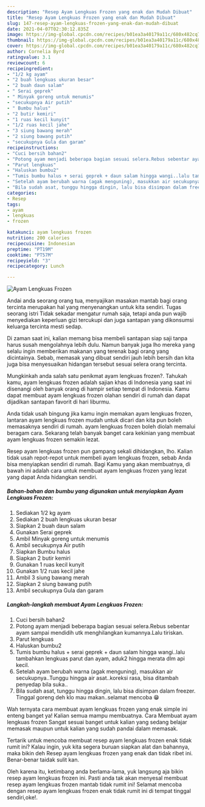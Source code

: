```yaml
---
description: "Resep Ayam Lengkuas Frozen yang enak dan Mudah Dibuat"
title: "Resep Ayam Lengkuas Frozen yang enak dan Mudah Dibuat"
slug: 147-resep-ayam-lengkuas-frozen-yang-enak-dan-mudah-dibuat
date: 2021-04-07T02:30:12.835Z
image: https://img-global.cpcdn.com/recipes/b01ea3a40179a11c/680x482cq70/ayam-lengkuas-frozen-foto-resep-utama.jpg
thumbnail: https://img-global.cpcdn.com/recipes/b01ea3a40179a11c/680x482cq70/ayam-lengkuas-frozen-foto-resep-utama.jpg
cover: https://img-global.cpcdn.com/recipes/b01ea3a40179a11c/680x482cq70/ayam-lengkuas-frozen-foto-resep-utama.jpg
author: Cornelia Byrd
ratingvalue: 3.1
reviewcount: 6
recipeingredient:
- "1/2 kg ayam"
- "2 buah lengkuas ukuran besar"
- "2 buah daun salam"
- " Serai geprek"
- " Minyak goreng untuk menumis"
- "secukupnya Air putih"
- " Bumbu halus"
- "2 butir kemiri"
- "1 ruas kecil kunyit"
- "1/2 ruas kecil jahe"
- "3 siung bawang merah"
- "2 siung bawang putih"
- "secukupnya Gula dan garam"
recipeinstructions:
- "Cuci bersih bahan2"
- "Potong ayam menjadi beberapa bagian sesuai selera.Rebus sebentar ayam sampai mendidih utk menghilangkan kumannya.Lalu tiriskan."
- "Parut lengkuas"
- "Haluskan bumbu2"
- "Tumis bumbu halus + serai geprek + daun salam hingga wangi..lalu tambahkan lengkuas parut dan ayam, aduk2 hingga merata dlm api kecil."
- "Setelah ayam berubah warna (agak menguning), masukkan air secukupnya..Tunggu hingga air asat..koreksi rasa, bisa ditambah penyedap bila suka.."
- "Bila sudah asat, tunggu hingga dingin, lalu bisa disimpan dalam freezer. Tinggal goreng deh klo mau makan..selamat mencoba 😁"
categories:
- Resep
tags:
- ayam
- lengkuas
- frozen

katakunci: ayam lengkuas frozen 
nutrition: 200 calories
recipecuisine: Indonesian
preptime: "PT19M"
cooktime: "PT57M"
recipeyield: "3"
recipecategory: Lunch

---
```



![Ayam Lengkuas Frozen](https://img-global.cpcdn.com/recipes/b01ea3a40179a11c/680x482cq70/ayam-lengkuas-frozen-foto-resep-utama.jpg)

Andai anda seorang orang tua, menyajikan masakan mantab bagi orang tercinta merupakan hal yang menyenangkan untuk kita sendiri. Tugas seorang istri Tidak sekadar mengatur rumah saja, tetapi anda pun wajib menyediakan keperluan gizi tercukupi dan juga santapan yang dikonsumsi keluarga tercinta mesti sedap.

Di zaman  saat ini, kalian memang bisa membeli santapan siap saji tanpa harus susah mengolahnya lebih dulu. Namun banyak juga lho mereka yang selalu ingin memberikan makanan yang terenak bagi orang yang dicintainya. Sebab, memasak yang dibuat sendiri jauh lebih bersih dan kita juga bisa menyesuaikan hidangan tersebut sesuai selera orang tercinta. 



Mungkinkah anda salah satu penikmat ayam lengkuas frozen?. Tahukah kamu, ayam lengkuas frozen adalah sajian khas di Indonesia yang saat ini disenangi oleh banyak orang di hampir setiap tempat di Indonesia. Kamu dapat membuat ayam lengkuas frozen olahan sendiri di rumah dan dapat dijadikan santapan favorit di hari liburmu.

Anda tidak usah bingung jika kamu ingin memakan ayam lengkuas frozen, lantaran ayam lengkuas frozen mudah untuk dicari dan kita pun boleh memasaknya sendiri di rumah. ayam lengkuas frozen boleh diolah memalui beragam cara. Sekarang telah banyak banget cara kekinian yang membuat ayam lengkuas frozen semakin lezat.

Resep ayam lengkuas frozen pun gampang sekali dihidangkan, lho. Kalian tidak usah repot-repot untuk membeli ayam lengkuas frozen, sebab Anda bisa menyiapkan sendiri di rumah. Bagi Kamu yang akan membuatnya, di bawah ini adalah cara untuk membuat ayam lengkuas frozen yang lezat yang dapat Anda hidangkan sendiri.

<!--inarticleads1-->

##### Bahan-bahan dan bumbu yang digunakan untuk menyiapkan Ayam Lengkuas Frozen:

1. Sediakan 1/2 kg ayam
1. Sediakan 2 buah lengkuas ukuran besar
1. Siapkan 2 buah daun salam
1. Gunakan  Serai geprek
1. Ambil  Minyak goreng untuk menumis
1. Ambil secukupnya Air putih
1. Siapkan  Bumbu halus
1. Siapkan 2 butir kemiri
1. Gunakan 1 ruas kecil kunyit
1. Gunakan 1/2 ruas kecil jahe
1. Ambil 3 siung bawang merah
1. Siapkan 2 siung bawang putih
1. Ambil secukupnya Gula dan garam




<!--inarticleads2-->

##### Langkah-langkah membuat Ayam Lengkuas Frozen:

1. Cuci bersih bahan2
1. Potong ayam menjadi beberapa bagian sesuai selera.Rebus sebentar ayam sampai mendidih utk menghilangkan kumannya.Lalu tiriskan.
1. Parut lengkuas
1. Haluskan bumbu2
1. Tumis bumbu halus + serai geprek + daun salam hingga wangi..lalu tambahkan lengkuas parut dan ayam, aduk2 hingga merata dlm api kecil.
1. Setelah ayam berubah warna (agak menguning), masukkan air secukupnya..Tunggu hingga air asat..koreksi rasa, bisa ditambah penyedap bila suka..
1. Bila sudah asat, tunggu hingga dingin, lalu bisa disimpan dalam freezer. Tinggal goreng deh klo mau makan..selamat mencoba 😁




Wah ternyata cara membuat ayam lengkuas frozen yang enak simple ini enteng banget ya! Kalian semua mampu membuatnya. Cara Membuat ayam lengkuas frozen Sangat sesuai banget untuk kalian yang sedang belajar memasak maupun untuk kalian yang sudah pandai dalam memasak.

Tertarik untuk mencoba membuat resep ayam lengkuas frozen enak tidak rumit ini? Kalau ingin, yuk kita segera buruan siapkan alat dan bahannya, maka bikin deh Resep ayam lengkuas frozen yang enak dan tidak ribet ini. Benar-benar taidak sulit kan. 

Oleh karena itu, ketimbang anda berlama-lama, yuk langsung aja bikin resep ayam lengkuas frozen ini. Pasti anda tak akan menyesal membuat resep ayam lengkuas frozen mantab tidak rumit ini! Selamat mencoba dengan resep ayam lengkuas frozen enak tidak rumit ini di tempat tinggal sendiri,oke!.

